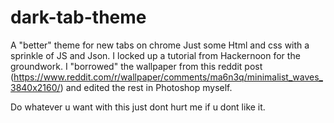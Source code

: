 # dark-tab-theme
A "better" theme for new tabs on chrome
Just some Html and css with a sprinkle of JS and Json.
I locked up a tutorial from Hackernoon for the groundwork.
I "borrowed" the wallpaper from this reddit post (https://www.reddit.com/r/wallpaper/comments/ma6n3q/minimalist_waves_3840x2160/) and edited the rest in Photoshop myself.

Do whatever u want with this just dont hurt me if u dont like it.
